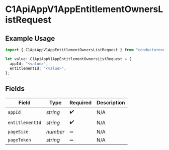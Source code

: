 # C1ApiAppV1AppEntitlementOwnersListRequest

## Example Usage

```typescript
import { C1ApiAppV1AppEntitlementOwnersListRequest } from "conductorone-sdk-typescript/sdk/models/operations";

let value: C1ApiAppV1AppEntitlementOwnersListRequest = {
  appId: "<value>",
  entitlementId: "<value>",
};
```

## Fields

| Field              | Type               | Required           | Description        |
| ------------------ | ------------------ | ------------------ | ------------------ |
| `appId`            | *string*           | :heavy_check_mark: | N/A                |
| `entitlementId`    | *string*           | :heavy_check_mark: | N/A                |
| `pageSize`         | *number*           | :heavy_minus_sign: | N/A                |
| `pageToken`        | *string*           | :heavy_minus_sign: | N/A                |
